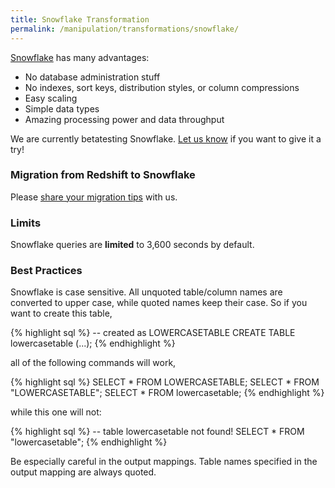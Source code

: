 ```yaml
---
title: Snowflake Transformation
permalink: /manipulation/transformations/snowflake/
---
```


[Snowflake](http://www.snowflake.net/) has many advantages:

- No database administration stuff
- No indexes, sort keys, distribution styles, or column compressions
- Easy scaling 
- Simple data types 
- Amazing processing power and data throughput

We are currently betatesting Snowflake. [Let us know](mailto:support@keboola.com) if you want to give it a try! 

### Migration from Redshift to Snowflake

Please [share your migration tips](http://wiki.keboola.com/home/keboola-connection/user-space/transformations/snowflake/redshift-snowflake) with us.

### Limits
Snowflake queries are **limited** to 3,600 seconds by default.

### Best Practices

Snowflake is case sensitive. All unquoted table/column names are converted to upper case, while quoted names keep their case. 
So if you want to create this table,

{% highlight sql %}
-- created as LOWERCASETABLE
CREATE TABLE lowercasetable (...);
{% endhighlight %}

all of the following commands will work,

{% highlight sql %}
SELECT * FROM LOWERCASETABLE;
SELECT * FROM "LOWERCASETABLE";
SELECT * FROM lowercasetable;
{% endhighlight %}

while this one will not: 

{% highlight sql %}
-- table lowercasetable not found!
SELECT * FROM "lowercasetable";
{% endhighlight %}
 
Be especially careful in the output mappings. Table names specified in the output mapping are always quoted.
